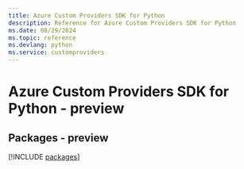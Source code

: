 ```yaml
---
title: Azure Custom Providers SDK for Python
description: Reference for Azure Custom Providers SDK for Python
ms.date: 08/29/2024
ms.topic: reference
ms.devlang: python
ms.service: customproviders
---
```

# Azure Custom Providers SDK for Python - preview
## Packages - preview
[!INCLUDE [packages](custom-providers-index.md)]
